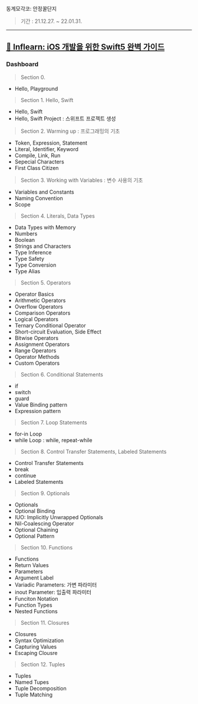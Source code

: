 동계모각코: 안정꿀단지

> 기간 : 21.12.27. ~ 22.01.31.
---

## [🍃 Inflearn: iOS 개발을 위한 Swift5 완벽 가이드](https://www.inflearn.com/course/Swift-KXcoding/dashboard)


### Dashboard
> Section 0.
- Hello, Playground

> Section 1. Hello, Swift
- Hello, Swift
- Hello, Swift Project : 스위프트 프로젝트 생성

> Section 2. Warming up : 프로그래밍의 기초
- Token, Expression, Statement
- Literal, Identifier, Keyword
- Compile, Link, Run
- Sepecial Characters
- First Class Citizen

> Section 3. Working with Variables : 변수 사용의 기초
- Variables and Constants
- Naming Convention
- Scope

> Section 4. Literals, Data Types
- Data Types with Memory
- Numbers
- Boolean
- Strings and Characters
- Type Inference
- Type Safety
- Type Conversion
- Type Alias

> Section 5. Operators
- Operator Basics
- Arithmetic Operators
- Overflow Operators
- Comparison Operators
- Logical Operators
- Ternary Conditional Operator
- Short-circuit Evaluation, Side Effect
- Bitwise Operators
- Assignment Operators
- Range Operators
- Operator Methods
- Custom Operators

> Section 6. Conditional Statements
- if
- switch
- guard
- Value Binding pattern
- Expression pattern

> Section 7. Loop Statements
- for-in Loop
- while Loop : while, repeat-while

> Section 8. Control Transfer Statements, Labeled Statements
- Control Transfer Statements
- break
- continue
- Labeled Statements

> Section 9. Optionals
- Optionals
- Optional Binding
- IUO: Implicitly Unwrapped Optionals
- Nil-Coalescing Operator
- Optional Chaining
- Optional Pattern

> Section 10. Functions
- Functions
- Return Values
- Parameters
- Argument Label
- Variadic Parameters: 가변 파라미터
- inout Parameter: 입출력 파라미터
- Funciton Notation
- Function Types
- Nested Functions

> Section 11. Closures
- Closures
- Syntax Optimization
- Capturing Values
- Escaping Clousre

> Section 12. Tuples
- Tuples
- Named Tupes
- Tuple Decomposition
- Tuple Matching
